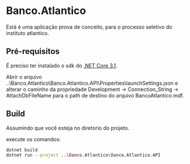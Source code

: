 # Banco.Atlantico

Está é uma aplicação prova de conceito, para o processo seletivo do instituto atlantico.


## Pré-requisitos

É preciso ter instalado o sdk do [.NET Core 3.1](https://dotnet.microsoft.com/download/dotnet/3.1).

Abrir o arquivo ..\Banco.Atlantico\Banco.Atlantico.API\Properties\launchSettings.json  e alterar o caminho da propriedade Development -> Connection_String -> AttachDbFileName
para o path de destino do arquivo BancoAtlantico.mdf.

## Build

Assumindo que você esteja no diretorio do projeto.

execute os comandos:

```bash
dotnet build
dotnet run --project ..\Banco.Atlantico\Banco.Atlantico.API
```
